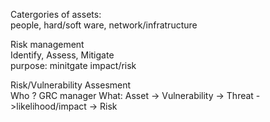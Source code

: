Catergories of assets: \
people, hard/soft ware, network/infratructure

Risk management \
Identify, Assess, Mitigate \
purpose: minitgate impact/risk

Risk/Vulnerability Assesment \
Who ? GRC manager
What:
Asset -> Vulnerability -> Threat ->likelihood/impact -> Risk


